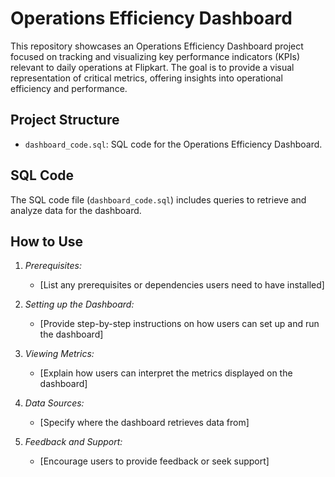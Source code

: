# Operations Efficiency Dashboard

This repository showcases an Operations Efficiency Dashboard project focused on tracking and visualizing key performance indicators (KPIs) relevant to daily operations at Flipkart. The goal is to provide a visual representation of critical metrics, offering insights into operational efficiency and performance.

## Project Structure

- `dashboard_code.sql`: SQL code for the Operations Efficiency Dashboard.

## SQL Code

The SQL code file (`dashboard_code.sql`) includes queries to retrieve and analyze data for the dashboard.

## How to Use

1. *Prerequisites:*
   - [List any prerequisites or dependencies users need to have installed]

2. *Setting up the Dashboard:*
   - [Provide step-by-step instructions on how users can set up and run the dashboard]

3. *Viewing Metrics:*
   - [Explain how users can interpret the metrics displayed on the dashboard]

4. *Data Sources:*
   - [Specify where the dashboard retrieves data from]

5. *Feedback and Support:*
   - [Encourage users to provide feedback or seek support]
